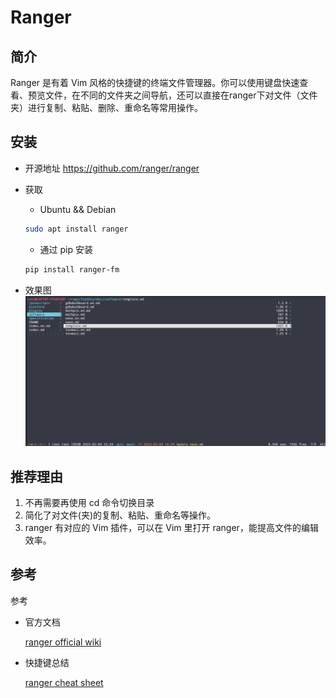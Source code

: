 # Ranger

## 简介

Ranger 是有着 Vim 风格的快捷键的终端文件管理器。你可以使用键盘快速查看、预览文件，在不同的文件夹之间导航，还可以直接在ranger下对文件（文件夹）进行复制、粘贴、删除、重命名等常用操作。

## 安装

+ 开源地址 <https://github.com/ranger/ranger>
+ 获取
    - Ubuntu && Debian

    ```bash
    sudo apt install ranger
    ```

    - 通过 pip 安装

    ```bash
    pip install ranger-fm
    ```

+ 效果图
![ranger 效果图](https://raw.githubusercontent.com/trace1729/blog_img/master/20230204233006.png)

## 推荐理由

1. 不再需要再使用 cd 命令切换目录
2. 简化了对文件(夹)的复制、粘贴、重命名等操作。
3. ranger 有对应的 Vim 插件，可以在 Vim 里打开 ranger，能提高文件的编辑效率。

## 参考

参考

- 官方文档

    [ranger official wiki](https://github.com/ranger/ranger/wiki/Official-user-guide)

- 快捷键总结

    [ranger cheat sheet](https://gist.github.com/heroheman/aba73e47443340c35526755ef79647eb)
